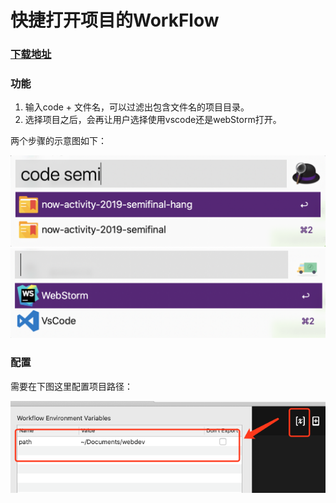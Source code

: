 # 快捷打开项目的WorkFlow

### [下载地址](https://github.com/AsiamCn/open-project-workflow/releases)

### 功能
1. 输入code + 文件名，可以过滤出包含文件名的项目目录。
2. 选择项目之后，会再让用户选择使用vscode还是webStorm打开。

两个步骤的示意图如下：

![过滤目录](./doc-imgs/filter-project.png)
![选择编辑器](./doc-imgs/filter-ide.png)

### 配置
需要在下图这里配置项目路径：

![配置项目路径](doc-imgs/change-path.png)